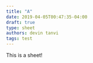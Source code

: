 ```yaml
---
title: "A"
date: 2019-04-05T00:47:35-04:00
draft: true
type: sheet
authors: devin tanvi
tags: test
---
```


This is a sheet!